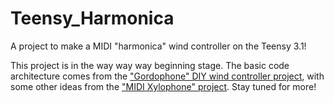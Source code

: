 # Teensy_Harmonica
A project to make a MIDI "harmonica" wind controller on the Teensy 3.1!

This project is in the way way way beginning stage. The basic code architecture comes from the ["Gordophone" DIY wind controller project](http://gordophone.blogspot.com/), with some other ideas from the ["MIDI Xylophone" project](https://github.com/jdeboi/xylophone). Stay tuned for more!
